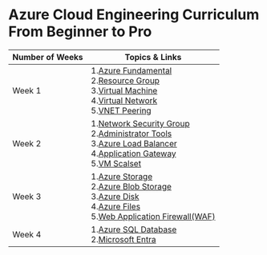 # Azure Cloud Engineering Curriculum From Beginner to Pro

| Number of Weeks | Topics & Links | 
| ----------- | ----------- |
| Week 1 | 1.[Azure Fundamental](https://github.com/mofaizal/Azure-Cloud-Engineering-Curriculum-From-Beginner-to-Pro/blob/main/Week-1/day1_Azure_fundamentals.md) <br> 2.[Resource Group](https://github.com/mofaizal/Azure-Cloud-Engineering-Curriculum-From-Beginner-to-Pro/blob/main/Week-1/day2_Resource_Group.md) <br> 3.[Virtual Machine](https://github.com/mofaizal/Azure-Cloud-Engineering-Curriculum-From-Beginner-to-Pro/blob/main/Week-1/day3_Virtual_Machine.md) <br> 4.[Virtual Network](https://github.com/mofaizal/Azure-Cloud-Engineering-Curriculum-From-Beginner-to-Pro/blob/main/Week-1/day4_Virtual_Network.md) <br> 5.[VNET Peering](https://github.com/mofaizal/Azure-Cloud-Engineering-Curriculum-From-Beginner-to-Pro/blob/main/Week-1/day5_VIrtual_Network_Peering.md)  | 
| Week 2 | 1.[Network Security Group](https://github.com/mofaizal/Azure-Cloud-Engineering-Curriculum-From-Beginner-to-Pro/blob/main/Week-2/day1_Network_Security_Group.md) <br> 2.[Administrator Tools](https://github.com/mofaizal/Azure-Cloud-Engineering-Curriculum-From-Beginner-to-Pro/blob/main/Week-2/day2_Azure_Portal%2CPowershell.md) <br> 3.[Azure Load Balancer](https://github.com/mofaizal/Azure-Cloud-Engineering-Curriculum-From-Beginner-to-Pro/blob/main/Week-2/day3_Load_balancer.md) <br> 4.[Application Gateway](https://github.com/mofaizal/Azure-Cloud-Engineering-Curriculum-From-Beginner-to-Pro/blob/main/Week-2/day4_Application_Gateway.md) <br> 5.[VM Scalset](https://github.com/mofaizal/Azure-Cloud-Engineering-Curriculum-From-Beginner-to-Pro/blob/main/Week-2/day5_VM_ScaleSet.md) |.
| Week 3 | 1.[Azure Storage](https://github.com/mofaizal/Azure-Cloud-Engineering-Curriculum-From-Beginner-to-Pro/blob/main/Week-3/day1_Azure_Storage.md) <br> 2.[Azure Blob Storage](https://github.com/mofaizal/Azure-Cloud-Engineering-Curriculum-From-Beginner-to-Pro/blob/main/Week-3/day2_Blob_Storage.md) <br> 3.[Azure Disk](https://github.com/mofaizal/Azure-Cloud-Engineering-Curriculum-From-Beginner-to-Pro/blob/main/Week-3/day3_Azure_Disk.md) <br> 4.[Azure Files](https://github.com/mofaizal/Azure-Cloud-Engineering-Curriculum-From-Beginner-to-Pro/blob/main/Week-3/day4_Azure_Files.md) <br> 5.[Web Application Firewall(WAF)](https://github.com/mofaizal/Azure-Cloud-Engineering-Curriculum-From-Beginner-to-Pro/blob/main/Week-3/day5_Web_Application_Firewall.md) |
| Week 4 | 1.[Azure SQL Database](https://github.com/mofaizal/Azure-Cloud-Engineering-Curriculum-From-Beginner-to-Pro/blob/main/Week-4/day1_Azure_SQL_Database.md) <br> 2.[Microsoft Entra](https://github.com/mofaizal/Azure-Cloud-Engineering-Curriculum-From-Beginner-to-Pro/blob/main/Week-4/day2_Microsoft_Entra.md)
